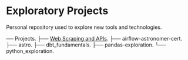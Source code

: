 # Exploratory Projects
Personal repository used to explore new tools and technologies. 

── Projects. 
    ├── [Web Scraping and APIs](https://github.com/JordanHembling/Projects/tree/master/Web%20Scraping%20and%20APIs).
    ├── airflow-astronomer-cert.
    ├── astro.
    ├── dbt_fundamentals.
    ├── pandas-exploration.
    └── python_exploration.

